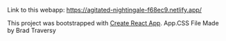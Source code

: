 Link to this webapp: https://agitated-nightingale-f68ec9.netlify.app/

This project was bootstrapped with [Create React App](https://github.com/facebook/create-react-app).
App.CSS File Made by Brad Traversy